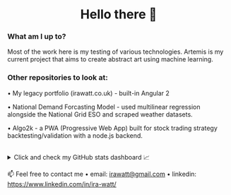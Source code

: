 <h1 align="center"> Hello there 👋 </h1>
<h3>What am I up to? </h3>
Most of the work here is my testing of various technologies. Artemis is my current project that aims to create abstract art using machine learning.
<h3>Other repositories to look at: </h3>

• My legacy portfolio (irawatt.co.uk) - built-in Angular 2

• National Demand Forcasting Model - used multilinear regression 
alongside the National Grid ESO and scraped weather datasets.

• Algo2k - a PWA (Progressive Web App) built for stock trading strategy backtesting/validation with a node.js backend. <br><br>

<details>
<summary>Click and check my GitHub stats dashboard  &#x1f4c8;</summary>
<br>
<a href="https://github.com/wisespira/wisespira">
  <img align="center" src="https://github-readme-stats.vercel.app/api/top-langs/?username=wisespira&hide=java,javascript,html&langs_count=6&title_color=ffffff&text_color=c9cacc&icon_color=2bbc8a&bg_color=1d1f21" />
</a>
<a href="https://github.com/wisespira/wisespira">
  <img align="center" src="https://github-readme-stats.vercel.app/api?username=wisespira&show_icons=true&line_height=27&count_private=true&title_color=ffffff&text_color=c9cacc&icon_color=2bbc8a&bg_color=1d1f21" alt="Martin's GitHub Stats" />
</a>


</details> 

📫 Feel free to contact me
  • email: irawatt@gmail.com
  • linkedin: https://www.linkedin.com/in/ira-watt/


<!--
**wisespira/wisespira** is a ✨ _special_ ✨ repository because its `README.md` (this file) appears on your GitHub profile.

Here are some ideas to get you started:

- 🔭 I’m currently working on ...
- 🌱 I’m currently learning ...
- 👯 I’m looking to collaborate on ...
- 🤔 I’m looking for help with ...
- 💬 Ask me about ...
- 📫 How to reach me: ...
- 😄 Pronouns: ...
- ⚡ Fun fact: ...
-->
